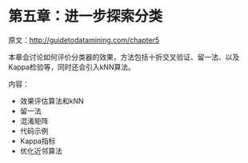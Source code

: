 第五章：进一步探索分类
======================

原文：http://guidetodatamining.com/chapter5

本章会讨论如何评价分类器的效果，方法包括十折交叉验证、留一法、以及Kappa检验等，同时还会引入kNN算法。

内容：

* 效果评估算法和kNN
* 留一法
* 混淆矩阵
* 代码示例
* Kappa指标
* 优化近邻算法
